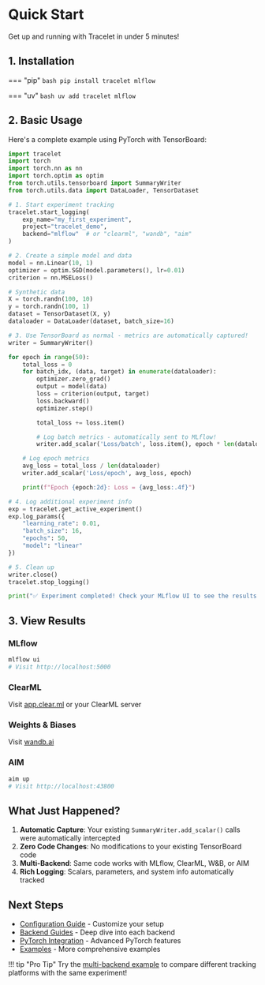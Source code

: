 # Quick Start

Get up and running with Tracelet in under 5 minutes!

## 1. Installation

=== "pip"
`bash
    pip install tracelet mlflow
    `

=== "uv"
`bash
    uv add tracelet mlflow
    `

## 2. Basic Usage

Here's a complete example using PyTorch with TensorBoard:

```python
import tracelet
import torch
import torch.nn as nn
import torch.optim as optim
from torch.utils.tensorboard import SummaryWriter
from torch.utils.data import DataLoader, TensorDataset

# 1. Start experiment tracking
tracelet.start_logging(
    exp_name="my_first_experiment",
    project="tracelet_demo",
    backend="mlflow"  # or "clearml", "wandb", "aim"
)

# 2. Create a simple model and data
model = nn.Linear(10, 1)
optimizer = optim.SGD(model.parameters(), lr=0.01)
criterion = nn.MSELoss()

# Synthetic data
X = torch.randn(100, 10)
y = torch.randn(100, 1)
dataset = TensorDataset(X, y)
dataloader = DataLoader(dataset, batch_size=16)

# 3. Use TensorBoard as normal - metrics are automatically captured!
writer = SummaryWriter()

for epoch in range(50):
    total_loss = 0
    for batch_idx, (data, target) in enumerate(dataloader):
        optimizer.zero_grad()
        output = model(data)
        loss = criterion(output, target)
        loss.backward()
        optimizer.step()

        total_loss += loss.item()

        # Log batch metrics - automatically sent to MLflow!
        writer.add_scalar('Loss/batch', loss.item(), epoch * len(dataloader) + batch_idx)

    # Log epoch metrics
    avg_loss = total_loss / len(dataloader)
    writer.add_scalar('Loss/epoch', avg_loss, epoch)

    print(f"Epoch {epoch:2d}: Loss = {avg_loss:.4f}")

# 4. Log additional experiment info
exp = tracelet.get_active_experiment()
exp.log_params({
    "learning_rate": 0.01,
    "batch_size": 16,
    "epochs": 50,
    "model": "linear"
})

# 5. Clean up
writer.close()
tracelet.stop_logging()

print("✅ Experiment completed! Check your MLflow UI to see the results.")
```

## 3. View Results

### MLflow

```bash
mlflow ui
# Visit http://localhost:5000
```

### ClearML

Visit [app.clear.ml](https://app.clear.ml) or your ClearML server

### Weights & Biases

Visit [wandb.ai](https://wandb.ai/home)

### AIM

```bash
aim up
# Visit http://localhost:43800
```

## What Just Happened?

1. **Automatic Capture**: Your existing `SummaryWriter.add_scalar()` calls were automatically intercepted
2. **Zero Code Changes**: No modifications to your existing TensorBoard code
3. **Multi-Backend**: Same code works with MLflow, ClearML, W&B, or AIM
4. **Rich Logging**: Scalars, parameters, and system info automatically tracked

## Next Steps

- [Configuration Guide](configuration.md) - Customize your setup
- [Backend Guides](backends/index.md) - Deep dive into each backend
- [PyTorch Integration](integrations/pytorch.md) - Advanced PyTorch features
- [Examples](examples/basic.md) - More comprehensive examples

!!! tip "Pro Tip"
Try the [multi-backend example](examples/multi-backend.md) to compare different tracking platforms with the same experiment!
